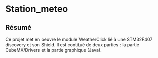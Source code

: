# Station_meteo

## Résumé

Ce projet met en oeuvre le module WeatherClick lié à une STM32F407 discovery et son Shield.
Il est contitué de deux parties : la partie CubeMX/Drivers et la partie graphique (Java).